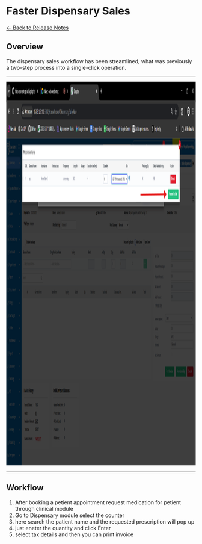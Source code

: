 # Faster Dispensary Sales

[← Back to Release Notes](../README.md)

## Overview

The dispensary sales workflow has been streamlined, what was previously a two-step process into a single-click operation.

---
<img width="1920" height="1020" alt="image" src="./images/dispensary.png" />


---

## Workflow

   1. After booking a petient appointment request medication for petient through clinical module
   2. Go to Dispensary module select the counter
   3. here search the patient name and the requested prescription will pop up
   4. just eneter the quantity and click Enter
   5. select tax details and then you can print invoice
